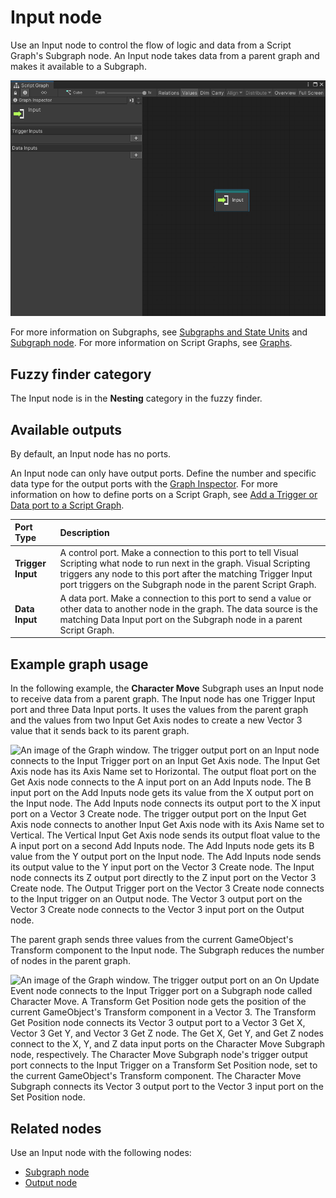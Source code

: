 ﻿# Input node

Use an Input node to control the flow of logic and data from a Script Graph's Subgraph node. An Input node takes data from a parent graph and makes it available to a Subgraph.

![An image of the Graph window that displays a default Input node and the Graph Inspector.](images/vs-nesting-input-node.png)

For more information on Subgraphs, see [Subgraphs and State Units](vs-nesting-subgraphs-state-units.md) and [Subgraph node](vs-nesting-subgraph-node.md). For more information on Script Graphs, see [Graphs](vs-graph-types.md).

## Fuzzy finder category 

The Input node is in the **Nesting** category in the fuzzy finder. 

## Available outputs

By default, an Input node has no ports.

An Input node can only have output ports. Define the number and specific data type for the output ports with the [Graph Inspector](vs-interface-overview.md#the-graph-inspector). For more information on how to define ports on a Script Graph, see [Add a Trigger or Data port to a Script Graph](vs-nesting-add-triggers-data-graph.md).

| **Port Type**      | **Description**       |
| :-------------     | :-------------------- |
| **Trigger Input**  | A control port. Make a connection to this port to tell Visual Scripting what node to run next in the graph. Visual Scripting triggers any node to this port after the matching Trigger Input port triggers on the Subgraph node in the parent Script Graph. |
| **Data Input**     | A data port. Make a connection to this port to send a value or other data to another node in the graph. The data source is the matching Data Input port on the Subgraph node in a parent Script Graph. |

## Example graph usage 

In the following example, the **Character Move** Subgraph uses an Input node to receive data from a parent graph. The Input node has one Trigger Input port and three Data Input ports. It uses the values from the parent graph and the values from two Input Get Axis nodes to create a new Vector 3 value that it sends back to its parent graph. 

![An image of the Graph window. The trigger output port on an Input node connects to the Input Trigger port on an Input Get Axis node. The Input Get Axis node has its Axis Name set to Horizontal. The output float port on the Get Axis node connects to the A input port on an Add Inputs node. The B input port on the Add Inputs node gets its value from the X output port on the Input node. The Add Inputs node connects its output port to the X input port on a Vector 3 Create node. The trigger output port on the Input Get Axis node connects to another Input Get Axis node with its Axis Name set to Vertical. The Vertical Input Get Axis node sends its output float value to the A input port on a second Add Inputs node. The Add Inputs node gets its B value from the Y output port on the Input node. The Add Inputs node sends its output value to the Y input port on the Vector 3 Create node. The Input node connects its Z output port directly to the Z input port on the Vector 3 Create node. The Output Trigger port on the Vector 3 Create node connects to the Input trigger on an Output node. The Vector 3 output port on the Vector 3 Create node connects to the Vector 3 input port on the Output node.](images/vs-nesting-input-node-example.png)

The parent graph sends three values from the current GameObject's Transform component to the Input node. The Subgraph reduces the number of nodes in the parent graph. 

![An image of the Graph window. The trigger output port on an On Update Event node connects to the Input Trigger port on a Subgraph node called Character Move. A Transform Get Position node gets the position of the current GameObject's Transform component in a Vector 3. The Transform Get Position node connects its Vector 3 output port to a Vector 3 Get X, Vector 3 Get Y, and Vector 3 Get Z node. The Get X, Get Y, and Get Z nodes connect to the X, Y, and Z data input ports on the Character Move Subgraph node, respectively. The Character Move Subgraph node's trigger output port connects to the Input Trigger on a Transform Set Position node, set to the current GameObject's Transform component. The Character Move Subgraph connects its Vector 3 output port to the Vector 3 input port on the Set Position node.](images/vs-subgraph-node-use-example.png)

## Related nodes 

Use an Input node with the following nodes: 

- [Subgraph node](vs-nesting-subgraph-node.md)
- [Output node](vs-nesting-output-node.md)